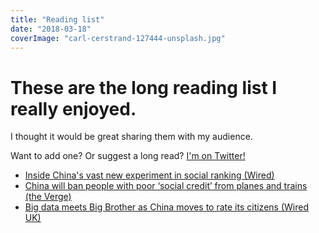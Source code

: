 ```yaml
---
title: "Reading list"
date: "2018-03-18"
coverImage: "carl-cerstrand-127444-unsplash.jpg"
---
```


# These are the long reading list I really enjoyed.

I thought it would be great sharing them with my audience.

Want to add one? Or suggest a long read? [I'm on Twitter!](http://www.twitter.com/moorlag)

- [Inside China's vast new experiment in social ranking (Wired)](https://www.wired.com/story/age-of-social-credit/)
- [China will ban people with poor ‘social credit’ from planes and trains (the Verge)](https://www.theverge.com/2018/3/16/17130366/china-social-credit-travel-plane-train-tickets)
- [Big data meets Big Brother as China moves to rate its citizens (Wired UK)](http://www.wired.co.uk/article/chinese-government-social-credit-score-privacy-invasion)
